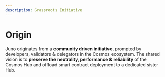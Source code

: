 ```yaml
---
description: Grassroots Initiative
---
```


# Origin

Juno originates from a **community driven initiative**, prompted by developers, validators & delegators in the Cosmos ecosystem. The shared vision is to **preserve the neutrality, performance & reliability** of the Cosmos Hub and offload smart contract deployment to a dedicated sister Hub.



